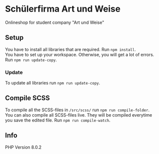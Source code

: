 # Schülerfirma Art und Weise

Onlineshop for student company "Art und Weise"

## Setup
You have to install all libraries that are required.
Run `npm install`.
<br/>
You have to set up your workspace. Otherwise, you will get a lot of errors.
Run `npm run update-copy`.

### Update
To update all libraries run `npm run update-copy`.

## Compile SCSS
To compile all the SCSS-files in `/src/scss/` run `npm run compile-folder`.
<br/>
You can also compile all SCSS-files live. They will be compiled everytime you save the edited file.
Run `npm run compile-watch`.

## Info
PHP Version 8.0.2
